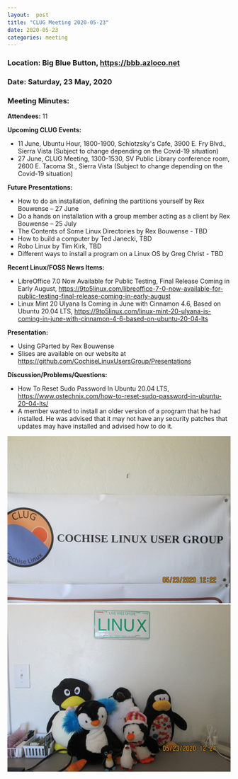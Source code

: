 ```yaml
---
layout:  post
title: "CLUG Meeting 2020-05-23"
date: 2020-05-23
categories: meeting
---
```


### Location: Big Blue Button, https://bbb.azloco.net

### Date: Saturday, 23 May, 2020

### Meeting Minutes:

**Attendees:** 11

**Upcoming CLUG Events:**

 * 11 June, Ubuntu Hour, 1800-1900, Schlotzsky's Cafe, 3900 E. Fry Blvd., Sierra Vista (Subject to change depending on the Covid-19 situation)
 * 27 June, CLUG Meeting, 1300-1530, SV Public Library conference room, 2600 E. Tacoma St., Sierra Vista (Subject to change depending on the Covid-19 situation)
 
**Future Presentations:**

 * How to do an installation, defining the partitions yourself by Rex Bouwense – 27 June
 * Do a hands on installation with a group member acting as a client by Rex Bouwense – 25 July
 * The Contents of Some Linux Directories by Rex Bouwense - TBD
 * How to build a computer by Ted Janecki, TBD
 * Robo Linux by Tim Kirk, TBD
 * Different ways to install a program on a Linux OS by Greg Christ - TBD

**Recent Linux/FOSS News Items:**

 * LibreOffice 7.0 Now Available for Public Testing, Final Release Coming in Early August, https://9to5linux.com/libreoffice-7-0-now-available-for-public-testing-final-release-coming-in-early-august
 * Linux Mint 20 Ulyana Is Coming in June with Cinnamon 4.6, Based on Ubuntu 20.04 LTS, https://9to5linux.com/linux-mint-20-ulyana-is-coming-in-june-with-cinnamon-4-6-based-on-ubuntu-20-04-lts

**Presentation:**

 * Using GParted by Rex Bouwense
 * Slises are available on our website at https://github.com/CochiseLinuxUsersGroup/Presentations

**Discussion/Problems/Questions:**

 * How To Reset Sudo Password In Ubuntu 20.04 LTS, https://www.ostechnix.com/how-to-reset-sudo-password-in-ubuntu-20-04-lts/
 * A member wanted to install an older version of a program that he had installed.  He was advised that it may not have any security patches that updates may have installed and advised how to do it.

![alt text](https://raw.githubusercontent.com/CochiseLinuxUsersGroup/CochiseLinuxUsersGroup.github.io/master/images/rsz_clug_mtg_2020-05-23_1.jpg)
![alt text](https://raw.githubusercontent.com/CochiseLinuxUsersGroup/CochiseLinuxUsersGroup.github.io/master/images/rsz_clug_mtg_2020-05-23_2.jpg)
